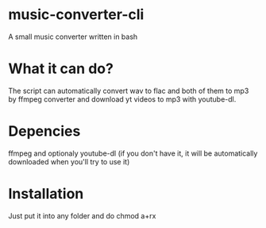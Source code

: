 # music-converter-cli
A small music converter written in bash
# What it can do?
The script can automatically convert wav to flac and both of them to mp3 by ffmpeg converter and download yt videos to mp3 with youtube-dl.
# Depencies
ffmpeg and optionaly youtube-dl (if you don't have it, it will be automatically downloaded when you'll try to use it)
# Installation
Just put it into any folder and do chmod a+rx
